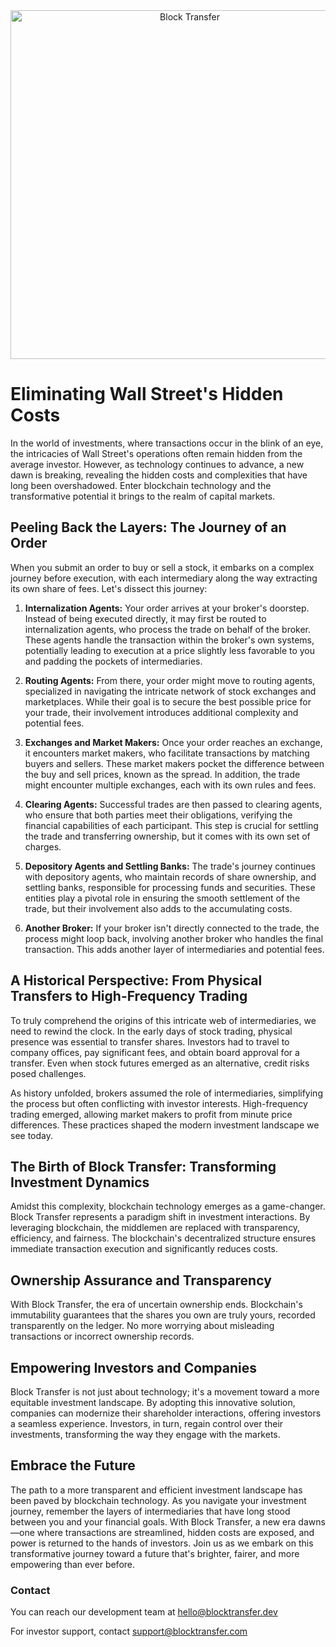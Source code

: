 <div align="center">
<a href="https://www.blocktransfer.com"><img alt="Block Transfer" src="https://www.blocktransfer.com/hosted/images/39/3e0a939c35424d9a5b392a10a08e28/BT_GH.png" width="558" /></a>
<br/></div>

# Eliminating Wall Street's Hidden Costs

In the world of investments, where transactions occur in the blink of an eye, the intricacies of Wall Street's operations often remain hidden from the average investor. However, as technology continues to advance, a new dawn is breaking, revealing the hidden costs and complexities that have long been overshadowed. Enter blockchain technology and the transformative potential it brings to the realm of capital markets.

## Peeling Back the Layers: The Journey of an Order

When you submit an order to buy or sell a stock, it embarks on a complex journey before execution, with each intermediary along the way extracting its own share of fees. Let's dissect this journey:

1. **Internalization Agents:** Your order arrives at your broker's doorstep. Instead of being executed directly, it may first be routed to internalization agents, who process the trade on behalf of the broker. These agents handle the transaction within the broker's own systems, potentially leading to execution at a price slightly less favorable to you and padding the pockets of intermediaries.

2. **Routing Agents:** From there, your order might move to routing agents, specialized in navigating the intricate network of stock exchanges and marketplaces. While their goal is to secure the best possible price for your trade, their involvement introduces additional complexity and potential fees.

3. **Exchanges and Market Makers:** Once your order reaches an exchange, it encounters market makers, who facilitate transactions by matching buyers and sellers. These market makers pocket the difference between the buy and sell prices, known as the spread. In addition, the trade might encounter multiple exchanges, each with its own rules and fees.

4. **Clearing Agents:** Successful trades are then passed to clearing agents, who ensure that both parties meet their obligations, verifying the financial capabilities of each participant. This step is crucial for settling the trade and transferring ownership, but it comes with its own set of charges.

5. **Depository Agents and Settling Banks:** The trade's journey continues with depository agents, who maintain records of share ownership, and settling banks, responsible for processing funds and securities. These entities play a pivotal role in ensuring the smooth settlement of the trade, but their involvement also adds to the accumulating costs.

6. **Another Broker:** If your broker isn't directly connected to the trade, the process might loop back, involving another broker who handles the final transaction. This adds another layer of intermediaries and potential fees.

## A Historical Perspective: From Physical Transfers to High-Frequency Trading

To truly comprehend the origins of this intricate web of intermediaries, we need to rewind the clock. In the early days of stock trading, physical presence was essential to transfer shares. Investors had to travel to company offices, pay significant fees, and obtain board approval for a transfer. Even when stock futures emerged as an alternative, credit risks posed challenges.

As history unfolded, brokers assumed the role of intermediaries, simplifying the process but often conflicting with investor interests. High-frequency trading emerged, allowing market makers to profit from minute price differences. These practices shaped the modern investment landscape we see today.

## The Birth of Block Transfer: Transforming Investment Dynamics

Amidst this complexity, blockchain technology emerges as a game-changer. Block Transfer represents a paradigm shift in investment interactions. By leveraging blockchain, the middlemen are replaced with transparency, efficiency, and fairness. The blockchain's decentralized structure ensures immediate transaction execution and significantly reduces costs.

## Ownership Assurance and Transparency

With Block Transfer, the era of uncertain ownership ends. Blockchain's immutability guarantees that the shares you own are truly yours, recorded transparently on the ledger. No more worrying about misleading transactions or incorrect ownership records.

## Empowering Investors and Companies

Block Transfer is not just about technology; it's a movement toward a more equitable investment landscape. By adopting this innovative solution, companies can modernize their shareholder interactions, offering investors a seamless experience. Investors, in turn, regain control over their investments, transforming the way they engage with the markets.

## Embrace the Future

The path to a more transparent and efficient investment landscape has been paved by blockchain technology. As you navigate your investment journey, remember the layers of intermediaries that have long stood between you and your financial goals. With Block Transfer, a new era dawns—one where transactions are streamlined, hidden costs are exposed, and power is returned to the hands of investors. Join us as we embark on this transformative journey toward a future that's brighter, fairer, and more empowering than ever before.

### Contact

  You can reach our development team at [hello@blocktransfer.dev](mailto:hello@blocktransfer.dev?subject=Block%20Transfer%20Development%20Inquiry&body=Hello%20Block%20Transfer%20Team,%0D%0A%0D%0AI'm%20reaching%20out%20because%20I'm%20interested%20in%20learning%20more%20about%20development%20opportunities%20at%20Block%20Transfer.%20I%20would%20greatly%20appreciate%20it%20if%20you%20could%20provide%20me%20with%20information%20regarding%20the%20development%20roles,%20technologies%20used,%20and%20any%20relevant%20requirements.%0A%0AThank%20you%20in%20advance!%0D%0A%0D%0A%0D%0A%0D%0ABest%20regards%2C%0D%0A%0D%0AYour%20Name)

  For investor support, contact [support@blocktransfer.com](mailto:support@blocktransfer.com?subject=Block%20Transfer%20Support%20Request&body=Hello%20Block%20Transfer%20Support%0D%0A%0D%0AI%20hope%20this%20email%20finds%20you%20well.%20I%20am%20reaching%20out%20because%20I%20need%20some%20assistance%20with%20Block%20Transfer.%0D%0A%0D%0ACould%20you%20please%20help%20me%20with%20my%20queries%3A%0D%0A%0D%0A%0D%0A%0D%0AThank%20you%20in%20advance.%0D%0A%0D%0A%0D%0A%0D%0AKind%20regards%2C%0D%0A%0D%0AYour%20Name)
